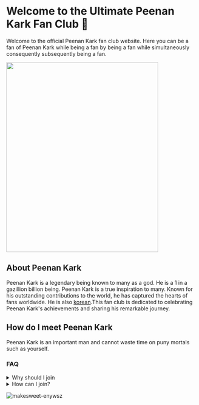 # Welcome to the Ultimate Peenan Kark Fan Club 🌟
Welcome to the official Peenan Kark fan club website. Here you can be a fan of Peenan Kark while being a fan by being a fan while simultaneously consequently subsequently being a fan.

<img src="https://github.com/LordBitwik/Peenan-Kark/assets/79286455/3d9111f2-d11b-401e-bfab-12913eb9d3e7" width="400" height="500">

## About Peenan Kark
Peenan Kark is a legendary being known to many as a god. He is a 1 in a gazillion billion being. Peenan Kark is a true inspiration to many. Known for his outstanding contributions to the world, he has captured the hearts of fans worldwide. He is also [korean](https://en.wikipedia.org/wiki/Korea).This fan club is dedicated to celebrating Peenan Kark's achievements and sharing his remarkable journey.

## How do I meet Peenan Kark
Peenan Kark is an important man and cannot waste time on puny mortals such as yourself.


### FAQ
<details>
  <summary>Why should I join</summary>
  I will come to your house and threaten your family. This is not a question. Continue to the next line.
  <br>
  <img src="https://github.com/LordBitwik/Peenan-Kark/assets/79286455/e387bc09-7285-43ae-95d6-4d180bac3184" width="100" height="100">
</details>
<details>
<summary>How can I join?</summary>
Membership to the Peenan Kark Fan club is highly sought after and very exclusive. As such, membeship starts at $4000 per month.
</details>


![makesweet-enywsz](https://github.com/LordBitwik/Peenan-Kark/assets/79286455/05bb3356-8551-49ba-a9b9-4e8546e475bc)

